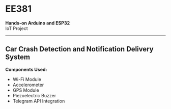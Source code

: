# EE381  
**Hands-on Arduino and ESP32**  
IoT Project  

---

## Car Crash Detection and Notification Delivery System  

**Components Used:**  
- Wi-Fi Module  
- Accelerometer  
- GPS Module  
- Piezoelectric Buzzer  
- Telegram API Integration  
